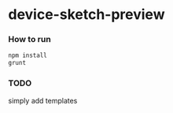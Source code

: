 device-sketch-preview
=====================

### How to run
```bash
npm install
grunt
```

### TODO
simply add templates 

